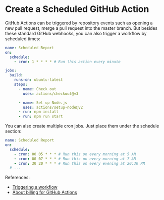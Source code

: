 # Create a Scheduled GitHub Action

GitHub Actions can be triggered by repository events such as opening a new pull request, merge a pull request into the master branch. But besides these standard GitHub webhooks, you can also trigger a workflow by scheduled times:

```yaml
name: Scheduled Report
on:
  schedule:
    - cron: 1 * * * * # Run this action every minute

jobs:
  build:
    runs-on: ubuntu-latest
    steps:
      - name: Check out
        uses: actions/checkout@v3

      - name: Set up Node.js
        uses: actions/setup-node@v2
      - run: npm install
      - run: npm run start
```

You can also create multiple cron jobs. Just place them under the schedule section:

```yaml
name: Scheduled Report
on:
  schedule:
    - cron: 00 05 * * * # Run this on every morning at 5 AM
    - cron: 00 07 * * * # Run this on every morning at 7 AM
    - cron: 30 20 * * * # Run this on every evening at 20:30 PM
  # ...
```

References:

- [Triggering a workflow](https://docs.github.com/en/actions/using-workflows/triggering-a-workflow)
- [About billing for GitHub Actions](https://docs.github.com/en/billing/managing-billing-for-github-actions/about-billing-for-github-actions)
